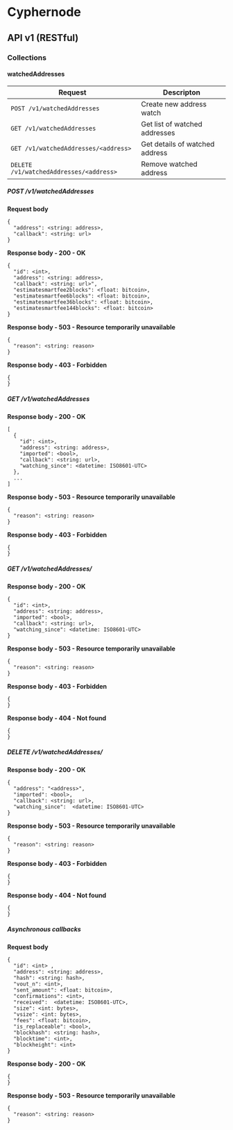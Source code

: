 # Cyphernode

## API v1 (RESTful)

### Collections

#### watchedAddresses

| Request | Descripton |
|---------|------------|
| `POST /v1/watchedAddresses` | Create new address watch |
| `GET /v1/watchedAddresses` | Get list of watched addresses |
| `GET /v1/watchedAddresses/<address>` | Get details of watched address |
| `DELETE /v1/watchedAddresses/<address>` | Remove watched address |

##### POST /v1/watchedAddresses

**Request body**
```
{
  "address": <string: address>,
  "callback": <string: url>
}
```

**Response body - 200 - OK**
```
{
  "id": <int>,
  "address": <string: address>,
  "callback": <string: url>",
  "estimatesmartfee2blocks": <float: bitcoin>,
  "estimatesmartfee6blocks": <float: bitcoin>,
  "estimatesmartfee36blocks": <float: bitcoin>,
  "estimatesmartfee144blocks": <float: bitcoin>
}
```

**Response body - 503 - Resource temporarily unavailable**
```
{
  "reason": <string: reason>
}
```

**Response body - 403 - Forbidden**
```
{
}
```

##### GET /v1/watchedAddresses

**Response body - 200 - OK**
```
[
  {
    "id": <int>,
    "address": <string: address>,
    "imported": <bool>,
    "callback": <string: url>,
    "watching_since": <datetime: ISO8601-UTC>
  },
  ...
]
```

**Response body - 503 - Resource temporarily unavailable**
```
{
  "reason": <string: reason>
}
```

**Response body - 403 - Forbidden**
```
{
}
```

##### GET /v1/watchedAddresses/<address>

**Response body - 200 - OK**
```
{
  "id": <int>,
  "address": <string: address>,
  "imported": <bool>,
  "callback": <string: url>,
  "watching_since": <datetime: ISO8601-UTC>
}
```

**Response body - 503 - Resource temporarily unavailable**
```
{
  "reason": <string: reason>
}
```

**Response body - 403 - Forbidden**
```
{
}
```

**Response body - 404 - Not found**
```
{
}
```


##### DELETE /v1/watchedAddresses/<address>

**Response body - 200 - OK**
```
{
  "address": "<address>",
  "imported": <bool>,
  "callback": <string: url>,
  "watching_since":  <datetime: ISO8601-UTC>
}
```

**Response body - 503 - Resource temporarily unavailable**
```
{
  "reason": <string: reason>
}
```

**Response body - 403 - Forbidden**
```
{
}
```

**Response body - 404 - Not found**
```
{
}
```

##### Asynchronous callbacks

**Request body**
```
{
  "id": <int> ,
  "address": <string: address>,
  "hash": <string: hash>,
  "vout_n": <int>,
  "sent_amount": <float: bitcoin>,
  "confirmations": <int>,
  "received":  <datetime: ISO8601-UTC>,
  "size": <int: bytes>,
  "vsize": <int: bytes>,
  "fees": <float: bitcoin>,
  "is_replaceable": <bool>,
  "blockhash": <string: hash>,
  "blocktime": <int>,
  "blockheight": <int>
}
```

**Response body - 200 - OK**
```
{
}
```

**Response body - 503 - Resource temporarily unavailable**
```
{
  "reason": <string: reason>
}
```

